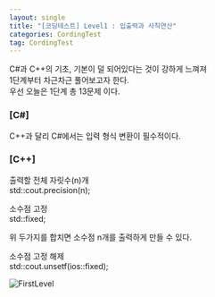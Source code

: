 ```yaml
---
layout: single
title: "[코딩테스트] Level1 : 입출력과 사칙연산"
categories: CordingTest
tag: CordingTest
---
```


C#과 C++의 기초, 기본이 덜 되어있다는 것이 강하게 느껴져 <br>
1단계부터 차근차근 풀어보고자 한다. <br> 
우선 오늘은 1단계 총 13문제 이다. <br>

### [C#]
C++과 달리 C#에서는 입력 형식 변환이 필수적이다. 


### [C++]

출력할 전체 자릿수(n)개  <br>
std::cout.precision(n);

소수점 고정 <br>
std::fixed;

위 두가지를 합치면 소수점 n개를 출력하게 만들 수 있다.

소수점 고정 해제 <br>
std::cout.unsetf(ios::fixed);

![FirstLevel](../../images/2022-05-01-CordingTestLevel1/FirstLevel.PNG)
